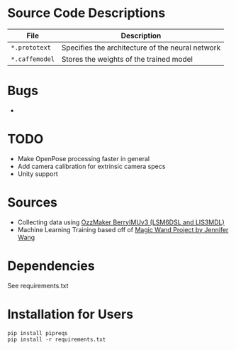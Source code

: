 # Source Code Descriptions
| File | Description |
| --- | --- |
| `*.prototext` | Specifies the architecture of the neural network |
| `*.caffemodel` | Stores the weights of the trained model |

# Bugs 
- 

# TODO
- Make OpenPose processing faster in general
- Add camera calibration for extrinsic camera specs
- Unity support

# Sources
- Collecting data using [OzzMaker BerryIMUv3 (LSM6DSL and LIS3MDL)](http://ozzmaker.com/berryimu) 
- Machine Learning Training based off of [Magic Wand Project by Jennifer Wang](https://github.com/jewang/gesture-demo)

# Dependencies 
See requirements.txt

# Installation for Users 
```
pip install pipreqs
pip install -r requirements.txt
```